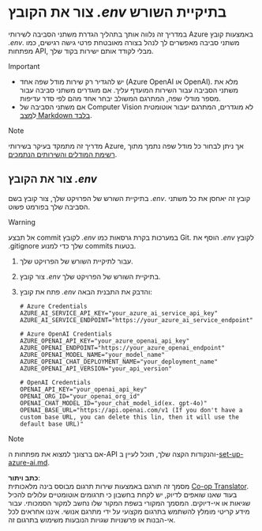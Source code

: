 <!--
CO_OP_TRANSLATOR_METADATA:
{
  "original_hash": "66029e3b67a3eb980ab8740367e91283",
  "translation_date": "2025-06-12T18:27:54+00:00",
  "source_file": "getting_started/command-line-guide/create-env-file.md",
  "language_code": "he"
}
-->
# צור את הקובץ *.env* בתיקיית השורש

במדריך זה נלווה אותך בתהליך הגדרת משתני הסביבה לשירותי Azure באמצעות קובץ *.env*. משתני סביבה מאפשרים לך לנהל בצורה מאובטחת פרטי גישה רגישים, כמו מפתחות API, מבלי לקודד אותם ישירות בקוד שלך.

> [!IMPORTANT]
> - יש להגדיר רק שירות מודל שפה אחד (Azure OpenAI או OpenAI). מלא את משתני הסביבה עבור השירות המועדף עליך. אם מוגדרים משתני סביבה עבור מספר מודלי שפה, המתרגם המשולב יבחר אחד מהם לפי סדר עדיפות.
> - אם משתני הסביבה של Computer Vision לא מוגדרים, המתרגם יעבור אוטומטית ל[מצב Markdown בלבד](./markdown-only-mode.md).

> [!NOTE]
> מדריך זה מתמקד בעיקר בשירותי Azure, אך ניתן לבחור כל מודל שפה נתמך מתוך [רשימת המודלים והשירותים הנתמכים](../README.md#-supported-models-and-services).

## צור את הקובץ *.env*

בתיקיית השורש של הפרויקט שלך, צור קובץ בשם *.env*. קובץ זה יאחסן את כל משתני הסביבה שלך בפורמט פשוט.

> [!WARNING]
> אל תבצע commit לקובץ *.env* במערכות בקרת גרסאות כמו Git. הוסף את *.env* לקובץ .gitignore שלך כדי למנוע commits בטעות.

1. עבור לתיקיית השורש של הפרויקט שלך.

1. צור קובץ *.env* בתיקיית השורש של הפרויקט שלך.

1. פתח את קובץ *.env* והדבק את התבנית הבאה:

    ```plaintext
    # Azure Credentials
    AZURE_AI_SERVICE_API_KEY="your_azure_ai_service_api_key"
    AZURE_AI_SERVICE_ENDPOINT="https://your_azure_ai_service_endpoint"

    # Azure OpenAI Credentials
    AZURE_OPENAI_API_KEY="your_azure_openai_api_key"
    AZURE_OPENAI_ENDPOINT="https://your_azure_openai_endpoint"
    AZURE_OPENAI_MODEL_NAME="your_model_name"
    AZURE_OPENAI_CHAT_DEPLOYMENT_NAME="your_deployment_name"
    AZURE_OPENAI_API_VERSION="your_api_version"

    # OpenAI Credentials
    OPENAI_API_KEY="your_openai_api_key"
    OPENAI_ORG_ID="your_openai_org_id"
    OPENAI_CHAT_MODEL_ID="your_chat_model_id(ex. gpt-4o)"
    OPENAI_BASE_URL="https://api.openai.com/v1 (If you don't have a custom base URL, you can delete this lin, then it will use the default base URL)"
    ```

> [!NOTE]
> אם ברצונך למצוא את מפתחות ה-API והנקודות הקצה שלך, תוכל לעיין ב-[set-up-azure-ai.md](../set-up-azure-ai.md).

**כתב ויתור**:  
מסמך זה תורגם באמצעות שירות תרגום מבוסס בינה מלאכותית [Co-op Translator](https://github.com/Azure/co-op-translator). בעוד שאנו שואפים לדיוק, יש לקחת בחשבון כי תרגומים אוטומטיים עלולים להכיל שגיאות או אי-דיוקים. המסמך המקורי בשפת המקור שלו נחשב למקור הסמכותי. עבור מידע קריטי מומלץ להשתמש בתרגום מקצועי על ידי מתרגם אנושי. איננו אחראים לכל אי-הבנות או פרשנויות שגויות הנובעות משימוש בתרגום זה.